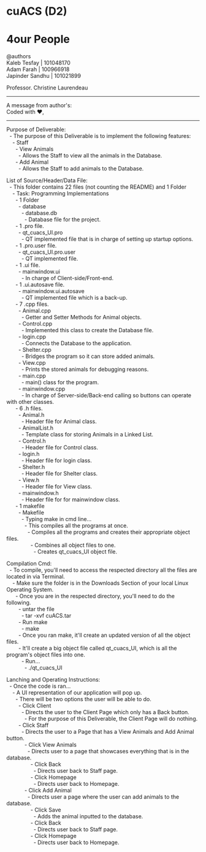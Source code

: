 # cuACS (D2)
# 4our People

@authors
<br/>Kaleb Tesfay    | 101048170
<br/>Adam Farah      | 100966918
<br/>Japinder Sandhu | 101021899

Professor. Christine Laurendeau

************************
A message from author's:<br/>
	Coded with :heart:,	  
************************

Purpose of Deliverable:<br/>
	&nbsp;&nbsp;- The purpose of this Deliverable is to implement the following features:<br/>
    &nbsp;&nbsp;&nbsp;&nbsp;- Staff<br/>
      &nbsp;&nbsp;&nbsp;&nbsp;&nbsp;&nbsp;- View Animals<br/>
        &nbsp;&nbsp;&nbsp;&nbsp;&nbsp;&nbsp;&nbsp;&nbsp;- Allows the Staff to view all the animals in the Database.<br/>
      &nbsp;&nbsp;&nbsp;&nbsp;&nbsp;&nbsp;- Add Animal<br/>
        &nbsp;&nbsp;&nbsp;&nbsp;&nbsp;&nbsp;&nbsp;&nbsp;- Allows the Staff to add animals to the Database.<br/>

List of Source/Header/Data File:<br/>
	&nbsp;&nbsp;- This folder contains 22 files (not counting the README) and 1 Folder<br/>
		&nbsp;&nbsp;&nbsp;&nbsp;- Task: Programming Implementations<br/>
      &nbsp;&nbsp;&nbsp;&nbsp;&nbsp;&nbsp;- 1 Folder<br/>
        &nbsp;&nbsp;&nbsp;&nbsp;&nbsp;&nbsp;&nbsp;&nbsp;- database<br/>
          &nbsp;&nbsp;&nbsp;&nbsp;&nbsp;&nbsp;&nbsp;&nbsp;&nbsp;&nbsp;- database.db<br/>
            &nbsp;&nbsp;&nbsp;&nbsp;&nbsp;&nbsp;&nbsp;&nbsp;&nbsp;&nbsp;&nbsp;&nbsp;- Database file for the project.<br/>
			&nbsp;&nbsp;&nbsp;&nbsp;&nbsp;&nbsp;- 1 .pro file.<br/>
        &nbsp;&nbsp;&nbsp;&nbsp;&nbsp;&nbsp;&nbsp;&nbsp;- qt_cuacs_UI.pro<br/>
          &nbsp;&nbsp;&nbsp;&nbsp;&nbsp;&nbsp;&nbsp;&nbsp;&nbsp;&nbsp;- QT implemented file that is in charge of setting up startup options.<br/>
      &nbsp;&nbsp;&nbsp;&nbsp;&nbsp;&nbsp;- 1 .pro.user file.<br/>
        &nbsp;&nbsp;&nbsp;&nbsp;&nbsp;&nbsp;&nbsp;&nbsp;- qt_cuacs_UI.pro.user<br/>
          &nbsp;&nbsp;&nbsp;&nbsp;&nbsp;&nbsp;&nbsp;&nbsp;&nbsp;&nbsp;- QT implemented file.<br/>
      &nbsp;&nbsp;&nbsp;&nbsp;&nbsp;&nbsp;- 1 .ui file.<br/>
        &nbsp;&nbsp;&nbsp;&nbsp;&nbsp;&nbsp;&nbsp;&nbsp;- mainwindow.ui<br/>
          &nbsp;&nbsp;&nbsp;&nbsp;&nbsp;&nbsp;&nbsp;&nbsp;&nbsp;&nbsp;- In charge of Client-side/Front-end.<br/>
      &nbsp;&nbsp;&nbsp;&nbsp;&nbsp;&nbsp;- 1 .ui.autosave file.<br/>
        &nbsp;&nbsp;&nbsp;&nbsp;&nbsp;&nbsp;&nbsp;&nbsp;- mainwindow.ui.autosave<br/>
          &nbsp;&nbsp;&nbsp;&nbsp;&nbsp;&nbsp;&nbsp;&nbsp;&nbsp;&nbsp;- QT implemented file which is a back-up.<br/>
			&nbsp;&nbsp;&nbsp;&nbsp;&nbsp;&nbsp;- 7 .cpp files.<br/>
				&nbsp;&nbsp;&nbsp;&nbsp;&nbsp;&nbsp;&nbsp;&nbsp;- Animal.cpp<br/>
					&nbsp;&nbsp;&nbsp;&nbsp;&nbsp;&nbsp;&nbsp;&nbsp;&nbsp;&nbsp;- Getter and Setter Methods for Animal objects.<br/>
        &nbsp;&nbsp;&nbsp;&nbsp;&nbsp;&nbsp;&nbsp;&nbsp;- Control.cpp<br/>
					&nbsp;&nbsp;&nbsp;&nbsp;&nbsp;&nbsp;&nbsp;&nbsp;&nbsp;&nbsp;- Implemented this class to create the Database file.<br/>
        &nbsp;&nbsp;&nbsp;&nbsp;&nbsp;&nbsp;&nbsp;&nbsp;- login.cpp<br/>
					&nbsp;&nbsp;&nbsp;&nbsp;&nbsp;&nbsp;&nbsp;&nbsp;&nbsp;&nbsp;- Connects the Database to the application.<br/>
        &nbsp;&nbsp;&nbsp;&nbsp;&nbsp;&nbsp;&nbsp;&nbsp;- Shelter.cpp<br/>
					&nbsp;&nbsp;&nbsp;&nbsp;&nbsp;&nbsp;&nbsp;&nbsp;&nbsp;&nbsp;-  Bridges the program so it can store added animals.<br/>
				&nbsp;&nbsp;&nbsp;&nbsp;&nbsp;&nbsp;&nbsp;&nbsp;- View.cpp<br/>
					&nbsp;&nbsp;&nbsp;&nbsp;&nbsp;&nbsp;&nbsp;&nbsp;&nbsp;&nbsp;- Prints the stored animals for debugging reasons.<br/>
        &nbsp;&nbsp;&nbsp;&nbsp;&nbsp;&nbsp;&nbsp;&nbsp;- main.cpp<br/>
  				&nbsp;&nbsp;&nbsp;&nbsp;&nbsp;&nbsp;&nbsp;&nbsp;&nbsp;&nbsp;- main() class for the program.<br/>
  			&nbsp;&nbsp;&nbsp;&nbsp;&nbsp;&nbsp;&nbsp;&nbsp;- mainwindow.cpp<br/>
  				&nbsp;&nbsp;&nbsp;&nbsp;&nbsp;&nbsp;&nbsp;&nbsp;&nbsp;&nbsp;- In charge of Server-side/Back-end calling so buttons can operate with other classes.<br/>
			&nbsp;&nbsp;&nbsp;&nbsp;&nbsp;&nbsp;- 6 .h files.<br/>
        &nbsp;&nbsp;&nbsp;&nbsp;&nbsp;&nbsp;&nbsp;&nbsp;- Animal.h<br/>
          &nbsp;&nbsp;&nbsp;&nbsp;&nbsp;&nbsp;&nbsp;&nbsp;&nbsp;&nbsp;- Header file for Animal class.<br/>
        &nbsp;&nbsp;&nbsp;&nbsp;&nbsp;&nbsp;&nbsp;&nbsp;- AnimalList.h<br/>
          &nbsp;&nbsp;&nbsp;&nbsp;&nbsp;&nbsp;&nbsp;&nbsp;&nbsp;&nbsp;- Template class for storing Animals in a Linked List.<br/>
        &nbsp;&nbsp;&nbsp;&nbsp;&nbsp;&nbsp;&nbsp;&nbsp;- Control.h<br/>
          &nbsp;&nbsp;&nbsp;&nbsp;&nbsp;&nbsp;&nbsp;&nbsp;&nbsp;&nbsp;- Header file for Control class.<br/>
        &nbsp;&nbsp;&nbsp;&nbsp;&nbsp;&nbsp;&nbsp;&nbsp;- login.h<br/>
          &nbsp;&nbsp;&nbsp;&nbsp;&nbsp;&nbsp;&nbsp;&nbsp;&nbsp;&nbsp;- Header file for login class.<br/>
        &nbsp;&nbsp;&nbsp;&nbsp;&nbsp;&nbsp;&nbsp;&nbsp;- Shelter.h<br/>
          &nbsp;&nbsp;&nbsp;&nbsp;&nbsp;&nbsp;&nbsp;&nbsp;&nbsp;&nbsp;- Header file for Shelter class.<br/>
        &nbsp;&nbsp;&nbsp;&nbsp;&nbsp;&nbsp;&nbsp;&nbsp;- View.h<br/>
          &nbsp;&nbsp;&nbsp;&nbsp;&nbsp;&nbsp;&nbsp;&nbsp;&nbsp;&nbsp;- Header file for View class.<br/>
        &nbsp;&nbsp;&nbsp;&nbsp;&nbsp;&nbsp;&nbsp;&nbsp;- mainwindow.h<br/>
          &nbsp;&nbsp;&nbsp;&nbsp;&nbsp;&nbsp;&nbsp;&nbsp;&nbsp;&nbsp;- Header file for for mainwindow class.<br/>
			&nbsp;&nbsp;&nbsp;&nbsp;&nbsp;&nbsp;- 1 makefile<br/>
				&nbsp;&nbsp;&nbsp;&nbsp;&nbsp;&nbsp;&nbsp;&nbsp;- Makefile<br/>
					&nbsp;&nbsp;&nbsp;&nbsp;&nbsp;&nbsp;&nbsp;&nbsp;&nbsp;&nbsp;- Typing make in cmd line...<br/>
						&nbsp;&nbsp;&nbsp;&nbsp;&nbsp;&nbsp;&nbsp;&nbsp;&nbsp;&nbsp;&nbsp;&nbsp;- This compiles all the programs at once.<br/>
							&nbsp;&nbsp;&nbsp;&nbsp;&nbsp;&nbsp;&nbsp;&nbsp;&nbsp;&nbsp;&nbsp;&nbsp;&nbsp;&nbsp;- Compiles all the programs and creates their appropriate object files.<br/>
							&nbsp;&nbsp;&nbsp;&nbsp;&nbsp;&nbsp;&nbsp;&nbsp;&nbsp;&nbsp;&nbsp;&nbsp;&nbsp;&nbsp;&nbsp;&nbsp;- Combines all object files to one.<br/>
								&nbsp;&nbsp;&nbsp;&nbsp;&nbsp;&nbsp;&nbsp;&nbsp;&nbsp;&nbsp;&nbsp;&nbsp;&nbsp;&nbsp;&nbsp;&nbsp;&nbsp;&nbsp;- Creates qt_cuacs_UI object file.<br/>

Compilation Cmd:<br/>
	&nbsp;&nbsp;- To compile, you'll need to access the respected directory all the files are located in via Terminal.<br/>
    &nbsp;&nbsp;&nbsp;&nbsp;- Make sure the folder is in the Downloads Section of your local Linux Operating System.<br/>
  		&nbsp;&nbsp;&nbsp;&nbsp;&nbsp;&nbsp;- Once you are in the respected directory, you'll need to do the following.<br/>
        &nbsp;&nbsp;&nbsp;&nbsp;&nbsp;&nbsp;&nbsp;&nbsp;- untar the file<br/>
          &nbsp;&nbsp;&nbsp;&nbsp;&nbsp;&nbsp;&nbsp;&nbsp;&nbsp;&nbsp;- tar -xvf cuACS.tar<br/>
  			&nbsp;&nbsp;&nbsp;&nbsp;&nbsp;&nbsp;&nbsp;&nbsp;- Run make<br/>
          &nbsp;&nbsp;&nbsp;&nbsp;&nbsp;&nbsp;&nbsp;&nbsp;&nbsp;&nbsp;- make<br/>
  		  &nbsp;&nbsp;&nbsp;&nbsp;&nbsp;&nbsp;&nbsp;&nbsp;- Once you ran make, it'll create an updated version of all the object files.<br/>
  			&nbsp;&nbsp;&nbsp;&nbsp;&nbsp;&nbsp;&nbsp;&nbsp;- It'll create a big object file called qt_cuacs_UI, which is all the program's object files
  			into one.<br/>
          &nbsp;&nbsp;&nbsp;&nbsp;&nbsp;&nbsp;&nbsp;&nbsp;&nbsp;&nbsp;- Run...<br/>
            &nbsp;&nbsp;&nbsp;&nbsp;&nbsp;&nbsp;&nbsp;&nbsp;&nbsp;&nbsp;&nbsp;&nbsp;- ./qt_cuacs_UI<br/>


Lanching and Operating Instructions:<br/>
	&nbsp;&nbsp;- Once the code is ran...<br/>
		&nbsp;&nbsp;&nbsp;&nbsp;- A UI representation of our application will pop up.<br/>
      &nbsp;&nbsp;&nbsp;&nbsp;&nbsp;&nbsp;- There will be two options the user will be able to do.<br/>
        &nbsp;&nbsp;&nbsp;&nbsp;&nbsp;&nbsp;&nbsp;&nbsp;- Click Client<br/>
          &nbsp;&nbsp;&nbsp;&nbsp;&nbsp;&nbsp;&nbsp;&nbsp;&nbsp;&nbsp;- Directs the user to the Client Page which only has a Back button.<br/>
            &nbsp;&nbsp;&nbsp;&nbsp;&nbsp;&nbsp;&nbsp;&nbsp;&nbsp;&nbsp;&nbsp;&nbsp;- For the purpose of this Deliverable, the Client Page will do nothing.<br/>
        &nbsp;&nbsp;&nbsp;&nbsp;&nbsp;&nbsp;&nbsp;&nbsp;- Click Staff<br/>
          &nbsp;&nbsp;&nbsp;&nbsp;&nbsp;&nbsp;&nbsp;&nbsp;&nbsp;&nbsp;- Directs the user to a Page that has a View Animals and Add Animal button.<br/>
            &nbsp;&nbsp;&nbsp;&nbsp;&nbsp;&nbsp;&nbsp;&nbsp;&nbsp;&nbsp;&nbsp;&nbsp;- Click View Animals<br/>
              &nbsp;&nbsp;&nbsp;&nbsp;&nbsp;&nbsp;&nbsp;&nbsp;&nbsp;&nbsp;&nbsp;&nbsp;&nbsp;&nbsp;- Directs user to a page that showcases everything that is in the database.<br/>
                &nbsp;&nbsp;&nbsp;&nbsp;&nbsp;&nbsp;&nbsp;&nbsp;&nbsp;&nbsp;&nbsp;&nbsp;&nbsp;&nbsp;&nbsp;&nbsp;- Click Back<br/>
                  &nbsp;&nbsp;&nbsp;&nbsp;&nbsp;&nbsp;&nbsp;&nbsp;&nbsp;&nbsp;&nbsp;&nbsp;&nbsp;&nbsp;&nbsp;&nbsp;&nbsp;&nbsp;- Directs user back to Staff page.<br/>
                &nbsp;&nbsp;&nbsp;&nbsp;&nbsp;&nbsp;&nbsp;&nbsp;&nbsp;&nbsp;&nbsp;&nbsp;&nbsp;&nbsp;&nbsp;&nbsp;- Click Homepage<br/>
                  &nbsp;&nbsp;&nbsp;&nbsp;&nbsp;&nbsp;&nbsp;&nbsp;&nbsp;&nbsp;&nbsp;&nbsp;&nbsp;&nbsp;&nbsp;&nbsp;&nbsp;&nbsp;- Directs user back to Homepage.<br/>
            &nbsp;&nbsp;&nbsp;&nbsp;&nbsp;&nbsp;&nbsp;&nbsp;&nbsp;&nbsp;&nbsp;&nbsp;- Click Add Animal<br/>
              &nbsp;&nbsp;&nbsp;&nbsp;&nbsp;&nbsp;&nbsp;&nbsp;&nbsp;&nbsp;&nbsp;&nbsp;&nbsp;&nbsp;- Directs user a page where the user can add animals to the database.<br/>
                &nbsp;&nbsp;&nbsp;&nbsp;&nbsp;&nbsp;&nbsp;&nbsp;&nbsp;&nbsp;&nbsp;&nbsp;&nbsp;&nbsp;&nbsp;&nbsp;- Click Save<br/>
                  &nbsp;&nbsp;&nbsp;&nbsp;&nbsp;&nbsp;&nbsp;&nbsp;&nbsp;&nbsp;&nbsp;&nbsp;&nbsp;&nbsp;&nbsp;&nbsp;&nbsp;&nbsp;- Adds the animal inputted to the database.<br/>
                &nbsp;&nbsp;&nbsp;&nbsp;&nbsp;&nbsp;&nbsp;&nbsp;&nbsp;&nbsp;&nbsp;&nbsp;&nbsp;&nbsp;&nbsp;&nbsp;- Click Back<br/>
                  &nbsp;&nbsp;&nbsp;&nbsp;&nbsp;&nbsp;&nbsp;&nbsp;&nbsp;&nbsp;&nbsp;&nbsp;&nbsp;&nbsp;&nbsp;&nbsp;&nbsp;&nbsp;- Directs user back to Staff page.<br/>
                &nbsp;&nbsp;&nbsp;&nbsp;&nbsp;&nbsp;&nbsp;&nbsp;&nbsp;&nbsp;&nbsp;&nbsp;&nbsp;&nbsp;&nbsp;&nbsp;- Click Homepage<br/>
                  &nbsp;&nbsp;&nbsp;&nbsp;&nbsp;&nbsp;&nbsp;&nbsp;&nbsp;&nbsp;&nbsp;&nbsp;&nbsp;&nbsp;&nbsp;&nbsp;&nbsp;&nbsp;- Directs user back to Homepage.<br/>

